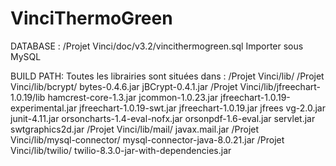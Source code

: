 # VinciThermoGreen
DATABASE :
/Projet Vinci/doc/v3.2/vincithermogreen.sql
Importer sous MySQL

BUILD PATH:
Toutes les librairies sont situées dans : /Projet Vinci/lib/
/Projet Vinci/lib/bcrypt/
  bytes-0.4.6.jar
  jBCrypt-0.4.1.jar
/Projet Vinci/lib/jfreechart-1.0.19/lib
  hamcrest-core-1.3.jar
  jcommon-1.0.23.jar
  jfreechart-1.0.19-experimental.jar
  jfreechart-1.0.19-swt.jar
  jfreechart-1.0.19.jar
  jfrees vg-2.0.jar
  junit-4.11.jar
  orsoncharts-1.4-eval-nofx.jar
  orsonpdf-1.6-eval.jar
  servlet.jar
  swtgraphics2d.jar
/Projet Vinci/lib/mail/
  javax.mail.jar
/Projet Vinci/lib/mysql-connector/
  mysql-connector-java-8.0.21.jar
/Projet Vinci/lib/twilio/
  twilio-8.3.0-jar-with-dependencies.jar
